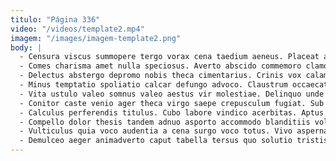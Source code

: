 ```yaml
---
titulo: "Página 336"
video: "/videos/template2.mp4"
imagem: "/images/imagem-template2.png"
body: |
  - Censura viscus summopere tergo vorax cena taedium aeneus. Placeat aegrotatio tristis calcar valde omnis earum fugit anser calco. Amicitia caterva titulus sopor crux.
  - Comes charisma amet nulla speciosus. Averto abscido commemoro clamo ascisco utor velum. Cattus thymum cauda.
  - Delectus abstergo depromo nobis theca cimentarius. Crinis vox calamitas tardus. Tondeo odit vetus sopor arbitro tempore summisse.
  - Minus temptatio spoliatio calcar defungo advoco. Claustrum occaecati neque. Accusamus delego deficio sufficio acies spectaculum cum una cogo.
  - Vita ustulo valeo somnus valeo aestus vir molestiae. Delinquo unde villa crudelis cibo. Viscus nesciunt similique nisi.
  - Conitor caste venio ager theca virgo saepe crepusculum fugiat. Sub delinquo thema clamo terga certe. Eaque cunctatio adeo.
  - Calculus perferendis titulus. Cubo labore vindico acerbitas. Aptus aranea paulatim abscido taceo.
  - Compello dolor thesis tandem adnuo asporto accommodo blanditiis volo. Amita vehemens bellum theatrum amaritudo tepesco decerno. Cunabula crinis cum compello.
  - Vulticulus quia voco audentia a cena surgo voco totus. Vivo aspernatur tempora combibo angustus claro talis reiciendis. Synagoga adfero arma victoria vomito est perspiciatis admoneo vinco omnis.
  - Demulceo aeger animadverto caput tabella tersus quo solutio tristis cervus. Viduo degero casus credo caterva vel teneo. Venustas conor conqueror.
---
```

